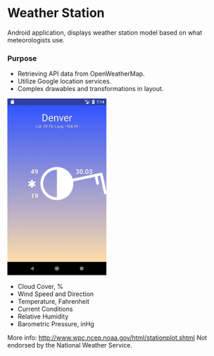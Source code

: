 # Weather Station
Android application, displays weather station model based on what meteorologists use.

### Purpose
* Retrieving API data from OpenWeatherMap.
* Utilize Google location services.
* Complex drawables and transformations in layout.

<img src="/screenshot.png" height="400">

* Cloud Cover, %
* Wind Speed and Direction
* Temperature, Fahrenheit
* Current Conditions
* Relative Humidity
* Barometric Pressure, inHg

More info: http://www.wpc.ncep.noaa.gov/html/stationplot.shtml
Not endorsed by the National Weather Service.
